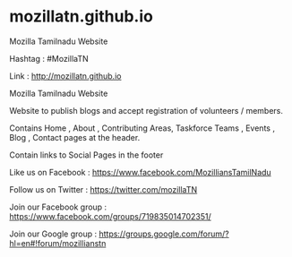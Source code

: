 # mozillatn.github.io

Mozilla Tamilnadu  Website

Hashtag : #MozillaTN

Link : http://mozillatn.github.io

Mozilla Tamilnadu Website

Website to publish blogs and accept registration of volunteers / members.

Contains Home , About , Contributing Areas, Taskforce Teams , Events , Blog , Contact pages at the header.

Contain links to Social Pages in the footer

Like us on Facebook  : https://www.facebook.com/MozilliansTamilNadu 

Follow us on Twitter : https://twitter.com/mozillaTN 

Join our Facebook group : https://www.facebook.com/groups/719835014702351/ 

Join our Google group : https://groups.google.com/forum/?hl=en#!forum/mozillianstn
